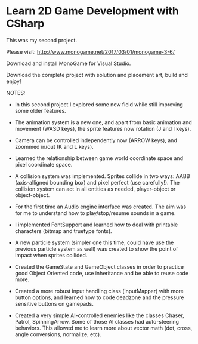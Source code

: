 # Learn 2D Game Development with CSharp

This was my second project.

Please visit: http://www.monogame.net/2017/03/01/monogame-3-6/

Download and install MonoGame for Visual Studio.

Download the complete project with solution and placement art, build and enjoy!


NOTES:

- In this second project I explored some new field while still improving some older features.

- The animation system is a new one, and apart from basic animation and movement (WASD keys), the sprite features now rotation (J and I keys).

- Camera can be controlled independently now (ARROW keys), and zoommed in/out (K and L keys).

- Learned the relationship between game world coordinate space and pixel coordinate space.

- A collision system was implemented. Sprites collide in two ways: AABB (axis-alligned bounding box) and pixel perfect (use carefully!). The collision system can act in all entities as needed, player-object or object-object.

- For the first time an Audio engine interface was created. The aim was for me to understand how to play/stop/resume sounds in a game.

- I implemented FontSupport and learned how to deal with printable characters (bitmap and truetype fonts).

- A new particle system (simpler one this time, could have use the previous particle system as well) was created to show the point of impact when sprites collided.

- Created the GameState and GameObject classes in order to practice good Object Oriented code, use inheritance and be able to reuse code more.

- Created a more robust input handling class (inputMapper) with more button options, and learned how to code deadzone and the pressure sensitive buttons on gamepads.

- Created a very simple AI-controlled enemies like the classes Chaser, Patrol, SpinningArrow. Some of those AI classes had auto-steering behaviors. This allowed me to learn more about vector math (dot, cross, angle conversions, normalize, etc).
